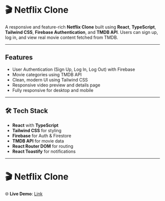 # 🎬 Netflix Clone

A responsive and feature-rich **Netflix Clone** built using **React**, **TypeScript**, **Tailwind CSS**, **Firebase Authentication**, and **TMDB API**. Users can sign up, log in, and view real movie content fetched from TMDB.

---

## Features

- User Authentication (Sign Up, Log In, Log Out) with Firebase
- Movie categories using TMDB API
- Clean, modern UI using Tailwind CSS
- Responsive video preview and details page
- Fully responsive for desktop and mobile

---

## 🛠️ Tech Stack

- **React** with **TypeScript**
- **Tailwind CSS** for styling
- **Firebase** for Auth & Firestore
- **TMDB API** for movie data
- **React Router DOM** for routing
- **React Toastify** for notifications

---

# 🎬 Netflix Clone

🌐 **Live Demo**: [Link](https://netflix-clone-1wvqmwqvb-prakash-734s-projects.vercel.app/)


